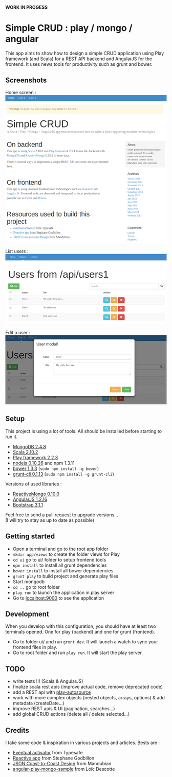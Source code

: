 #### WORK IN PROGESS

# Simple CRUD : play / mongo / angular

This app aims to show how to design a simple CRUD application using Play framework (and Scala) for a REST API backend and AngularJS for the frontend.
It uses news tools for productivity such as grunt and bower.

## Screenshots

Home screen :
![Home](./pics/App_home.png)

List users :
![List](./pics/CRUD_list.png)

Edit a user :
![Edit](./pics/CRUD_edit.png)

## Setup

This project is using a lot of tools. All should be installed before starting to run it.

- [MongoDB 2.4.8](https://www.mongodb.org/)
- [Scala 2.10.2](http://www.scala-lang.org/)
- [Play framework 2.2.3](http://www.playframework.com/)
- [nodejs 0.10.26](http://nodejs.org/) and npm 1.3.11
- [bower 1.3.3](http://bower.io/) (`sudo npm install -g bower`)
- [grunt-cli 0.1.13](http://gruntjs.com/) (`sudo npm install -g grunt-cli`)

Versions of used libraries :

- [ReactiveMongo 0.10.0](http://reactivemongo.org/)
- [AngularJS 1.2.16](http://angularjs.org/)
- [Bootstrap 3.1.1](http://getbootstrap.com/)

Feel free to send a pull request to upgrade versions...  
(I will try to stay as up to date as possible)

## Getting started

- Open a terminal and go to the root app folder
- `mkdir app/views` to create the folder views for Play
- `cd ui` go to ui/ folder to setup frontend tools
- `npm install` to install all grunt dependencies
- `bower install` to install all bower dependencies
- `grunt play` to build project and generate play files
- Start mongodb
- `cd ..` go to root folder
- `play run` to launch the application in play server
- Go to [localhost:9000](http://localhost:9000/) to see the application

## Development

When you develop with this configuration, you should have at least two terminals opened. One for play (backend) and one for grunt (frontend).

- Go to folder ui/ and run `grunt dev`. It will launch a watch to sync your frontend files in play.
- Go to root folder and run `play run`. It will start the play server.

## TODO

- write tests !!! (Scala & AngularJS)
- finalize scala rest apis (improve actual code, remove deprecated code)
- add a REST api with [play-autosource](https://github.com/mandubian/play-autosource)
- work with more complex objects (nested objects, arrays, options) & add metadata (createDate...)
- improve REST apis & UI (pagination, searches...)
- add global CRUD actions (delete all / delete selected...)

## Credits

I take some code & inspiration in various projects and articles. Bests are :

- [Eventual activator](https://github.com/angyjoe/eventual) from Typesafe
- [Reactive app](https://github.com/sgodbillon/reactivemongo-demo-app) from Stephane Godbillon
- [JSON Coast-to-Coast Design](http://mandubian.com/2013/01/13/JSON-Coast-to-Coast/) from Mandubian
- [angular-play-mongo-sample](https://github.com/loicdescotte/angular-play-mongo-sample) from Loïc Descotte
